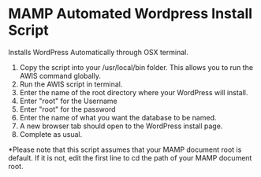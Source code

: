 # MAMP Automated Wordpress Install Script

Installs WordPress Automatically through OSX terminal.

1. Copy the script into your /usr/local/bin folder. This allows you to run the AWIS command globally.
2. Run the AWIS script in terminal.
3. Enter the name of the root directory where your WordPress will install.
4. Enter "root" for the Username
5. Enter "root" for the password
6. Enter the name of what you want the database to be named.
7. A new browser tab should open to the WordPress install page.
8. Complete as usual.

*Please note that this script assumes that your MAMP document root is default. If it is not, edit the first line to cd the path of your MAMP document root.

